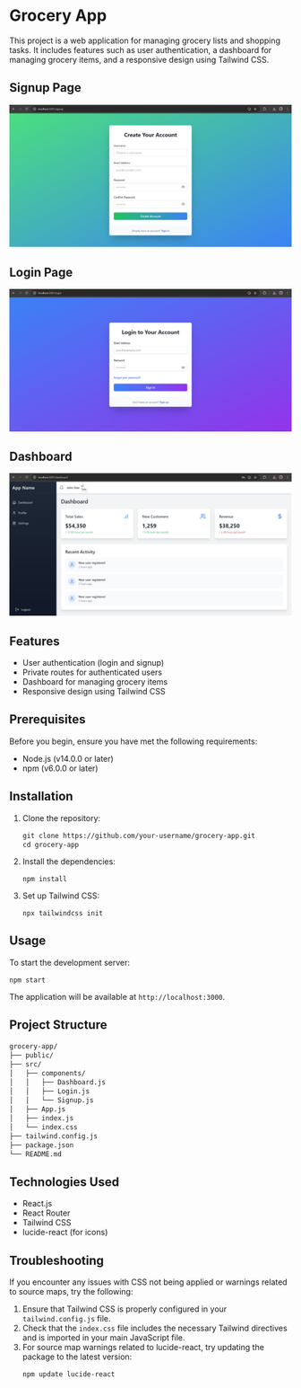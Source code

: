 # Grocery App

This project is a web application for managing grocery lists and shopping tasks. It includes features such as user authentication, a dashboard for managing grocery items, and a responsive design using Tailwind CSS.

## Signup Page

![Signup Page](public/Signup.jpg)

## Login Page
![Login Page](public/Login.jpg)

## Dashboard
![Dashboard Page](public/Dashboard.jpg)


## Features

- User authentication (login and signup)
- Private routes for authenticated users
- Dashboard for managing grocery items
- Responsive design using Tailwind CSS

## Prerequisites

Before you begin, ensure you have met the following requirements:

- Node.js (v14.0.0 or later)
- npm (v6.0.0 or later)

## Installation

1. Clone the repository:
   ```
   git clone https://github.com/your-username/grocery-app.git
   cd grocery-app
   ```

2. Install the dependencies:
   ```
   npm install
   ```

3. Set up Tailwind CSS:
   ```
   npx tailwindcss init
   ```


## Usage

To start the development server:

```
npm start
```

The application will be available at `http://localhost:3000`.

## Project Structure

```
grocery-app/
├── public/
├── src/
│   ├── components/
│   │   ├── Dashboard.js
│   │   ├── Login.js
│   │   └── Signup.js
│   ├── App.js
│   ├── index.js
│   └── index.css
├── tailwind.config.js
├── package.json
└── README.md
```

## Technologies Used

- React.js
- React Router
- Tailwind CSS
- lucide-react (for icons)

## Troubleshooting

If you encounter any issues with CSS not being applied or warnings related to source maps, try the following:

1. Ensure that Tailwind CSS is properly configured in your `tailwind.config.js` file.
2. Check that the `index.css` file includes the necessary Tailwind directives and is imported in your main JavaScript file.
3. For source map warnings related to lucide-react, try updating the package to the latest version:
   ```
   npm update lucide-react
   ```
